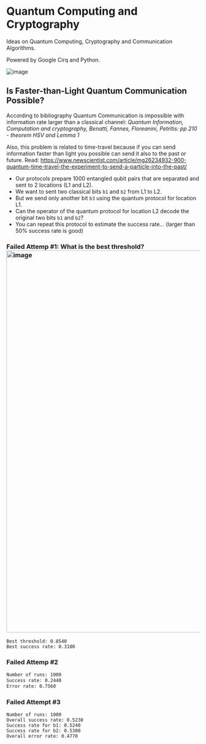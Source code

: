 # Quantum Computing and Cryptography

Ideas on Quantum Computing, Cryptography and Communication Algorithms.

Powered by Google Cirq and Python.

![image](https://github.com/user-attachments/assets/d9feaed5-cd4c-4725-8c11-1f7a60b5dbcc)

## Is Faster-than-Light Quantum Communication Possible?

According to bibliography Quantum Communication is impossible with information rate larger than a classical channel: *Quantum Information, Computation and cryptography, Benatti, Fannes, Floreanini, Petritis: pp 210 - theorem HSV and Lemma 1*

Also, this problem is related to time-travel because if you can send information faster than light you possible can send it also to the past or future. Read: https://www.newscientist.com/article/mg26234932-900-quantum-time-travel-the-experiment-to-send-a-particle-into-the-past/

- Our protocols prepare 1000 entangled qubit pairs that are separated and sent to 2 locations (L1 and L2).
- We want to sent two classical bits `b1` and `b2` from L1 to L2.
- But we send only another bit `b3` using the quantum protocol for location L1.
- Can the operator of the quantum protocol for location L2 decode the original two bits `b1` and `b2`?
- You can repeat this protocol to estimate the success rate... (larger than 50% success rate is good)


### Failed Attemp #1: What is the best threshold? <img width="995" alt="image" src="https://github.com/user-attachments/assets/6ee7069b-2e97-4e61-a83e-313a396baa29">
```
Best threshold: 0.8540
Best success rate: 0.3100
```
### Failed Attemp #2
```bash
Number of runs: 1000
Success rate: 0.2440
Error rate: 0.7560
```
### Failed Attempt #3
```
Number of runs: 1000
Overall success rate: 0.5230
Success rate for b1: 0.5240
Success rate for b2: 0.5300
Overall error rate: 0.4770
```
